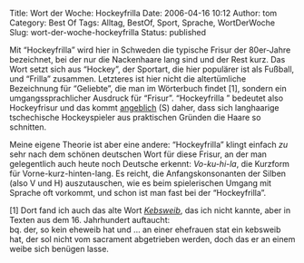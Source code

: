 Title: Wort der Woche: Hockeyfrilla
Date: 2006-04-16 10:12
Author: tom
Category: Best Of
Tags: Alltag, BestOf, Sport, Sprache, WortDerWoche
Slug: wort-der-woche-hockeyfrilla
Status: published

Mit “Hockeyfrilla” wird hier in Schweden die typische Frisur der
80er-Jahre bezeichnet, bei der nur die Nackenhaare lang sind und der
Rest kurz. Das Wort setzt sich aus “Hockey”, der Sportart, die hier
populärer ist als Fußball, und “Frilla” zusammen. Letzteres ist hier
nicht die altertümliche Bezeichnung für “Geliebte”, die man im
Wörterbuch findet [1], sondern ein umgangssprachlicher Ausdruck für
“Frisur”. “Hockeyfrilla ” bedeutet also Hockeyfrisur und das kommt
[angeblich](http://sv.wikipedia.org/wiki/Hockeyfrilla) (S) daher, dass
sich langhaarige tschechische Hockeyspieler aus praktischen Gründen die
Haare so schnitten.

Meine eigene Theorie ist aber eine andere: “Hockeyfrilla” klingt einfach
*zu* sehr nach dem schönen deutschen Wort für diese Frisur, an der man
gelegentlich auch heute noch Deutsche erkennt: *Vo-ku-hi-la*, die
Kurzform für Vorne-kurz-hinten-lang. Es reicht, die Anfangskonsonanten
der Silben (also V und H) auszutauschen, wie es beim spielerischen
Umgang mit Sprache oft vorkommt, und schon ist man fast bei der
“Hockeyfrilla”.

[1] Dort fand ich auch das alte Wort
[*Kebsweib*](http://www.rzuser.uni-heidelberg.de/~cd2/drw/e/ke/bswe/kebsweib.htm),
das ich nicht kannte, aber in Texten aus dem 16. Jahrhundert auftaucht:  
bq. der, so kein eheweib hat und … an einer ehefrauen stat ein kebsweib
hat, der sol nicht vom sacrament abgetrieben werden, doch das er an
einem weibe sich benügen lasse.

